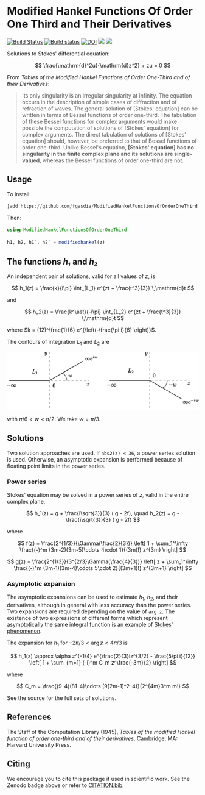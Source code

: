 # Modified Hankel Functions Of Order One Third and Their Derivatives

[![Build Status](https://travis-ci.com/fgasdia/ModifiedHankelFunctionsOfOrderOneThird.jl.svg?branch=master)](https://travis-ci.com/fgasdia/ModifiedHankelFunctionsOfOrderOneThird.jl) [![Build status](https://ci.appveyor.com/api/projects/status/nve8a1cx0e8af7qv/branch/master?svg=true)](https://ci.appveyor.com/project/fgasdia/modifiedhankelfunctionsoforderonethird-jl/branch/master) [![DOI](https://zenodo.org/badge/156012814.svg)](https://zenodo.org/badge/latestdoi/156012814) [![](https://img.shields.io/badge/docs-stable-blue.svg)](https://fgasdia.github.io/ModifiedHankelFunctionsOfOrderOneThird.jl/stable) [![](https://img.shields.io/badge/docs-latest-blue.svg)](https://fgasdia.github.io/ModifiedHankelFunctionsOfOrderOneThird.jl/dev)


Solutions to Stokes' differential equation:

$$ \frac{\mathrm{d}^2u}{\mathrm{d}z^2} + zu = 0 $$

From _Tables of the Modified Hankel Functions of Order One-Third and of their Derivatives_:

> Its only singularity is an irregular singularity at infinity. The equation occurs in the description of simple cases of diffraction and of refraction of waves.
> The general solution of [Stokes' equation] can be written in terms of Bessel functions of order one-third. The tabulation of these Bessel functions for complex arguments would make possible the computation of solutions of [Stokes' equation] for complex arguments. The direct tabulation of solutions of [Stokes' equation] should, however, be preferred to that of Bessel functions of order one-third. Unlike Bessel's equation, **[Stokes' equation] has no singularity in the finite complex plane and its solutions are single-valued**, whereas the Bessel functions of order one-third are not.

## Usage

To install:
```julia
]add https://github.com/fgasdia/ModifiedHankelFunctionsOfOrderOneThird.jl
```

Then:
```julia
using ModifiedHankelFunctionsOfOrderOneThird

h1, h2, h1′, h2′ = modifiedhankel(z)
```

## The functions _h₁_ and _h₂_

An independent pair of solutions, valid for all values of $z$, is

$$ h_1(z) = \frac{k}{i\pi} \int_{L_1} e^{zt + \frac{t^3}{3}} \,\mathrm{d}t $$

and

$$ h_2(z) = \frac{k^\ast}{-i\pi} \int_{L_2} e^{zt + \frac{t^3}{3}} \,\mathrm{d}t $$

where $k = (12)^\frac{1}{6} e^{\left(-\frac{\pi i}{6} \right)}$.

The contours of integration $L_1$ and $L_2$ are

![contoursofintegration](contoursofintegration.svg)

with $\pi/6 < w < \pi/2$. We take $w = \pi/3$.

## Solutions

Two solution approaches are used. If `abs2(z) < 36`, a power series solution is used. Otherwise, an asymptotic expansion is performed because of floating point limits in the power series.

### Power series

Stokes' equation may be solved in a power series of $z$, valid in the entire complex plane,

$$ h_1(z) = g + \frac{i\sqrt{3}}{3} ( g - 2f), \quad h_2(z) = g - \frac{i\sqrt{3}}{3} ( g - 2f) $$

where

$$ f(z) = \frac{2^{1/3}}{\Gamma(\frac{2}{3})} \left[ 1 + \sum_1^\infty \frac{(-)^m (3m-2)(3m-5)\cdots 4\cdot 1}{(3m)!} z^{3m} \right] $$

$$ g(z) = \frac{2^{1/3}}{3^{2/3}\Gamma(\frac{4}{3})} \left[ z + \sum_1^\infty \frac{(-)^m (3m-1)(3m-4)\cdots 5\cdot 2}{(3m+1)!} z^{3m+1} \right] $$

### Asymptotic expansion

The asymptotic expansions can be used to estimate $h_1$, $h_2$, and their derivatives, although in general with less accuracy than the power series. Two expansions are required depending on the value of `arg z`. The existence of two expressions of different forms which represent asymptotically the same integral function is an example of [Stokes' phenomenon](https://en.wikipedia.org/wiki/Stokes_phenomenon).

The expansion for $h_1$ for $-2\pi/3 < \arg z < 4\pi/3$ is

$$ h_1(z) \approx \alpha z^{-1/4} e^{\frac{2}{3}iz^{3/2} - \frac{5\pi i}{12}} \left[ 1 + \sum_{m=1} (-i)^m C_m z^\frac{-3m}{2} \right] $$

where

$$ C_m = \frac{(9-4)(81-4)\cdots (9[2m-1]^2-4)}{2^{4m}3^m m!} $$

See the source for the full sets of solutions.

## References

The Staff of the Computation Library (1945), _Tables of the modified Hankel function of order one-third and of their derivatives_. Cambridge, MA: Harvard University Press.

## Citing

We encourage you to cite this package if used in scientific work. See the Zenodo
badge above or refer to [CITATION.bib](CITATION.bib).
